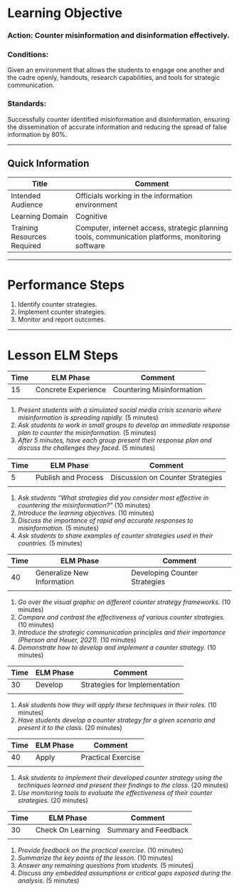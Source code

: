 # Learning Objective
### **Action:** Counter misinformation and disinformation effectively.

### **Conditions:** 
Given an environment that allows the students to engage one another and the cadre openly, handouts, research capabilities, and tools for strategic communication.

### **Standards:** 
Successfully counter identified misinformation and disinformation, ensuring the dissemination of accurate information and reducing the spread of false information by 80%.

---

## Quick Information
| Title                       | Comment                                     |
| --------------------------- | ------------------------------------------- |
| Intended Audience           | Officials working in the information environment |
| Learning Domain             | Cognitive                                   |
| Training Resources Required | Computer, internet access, strategic planning tools, communication platforms, monitoring software |

---
# Performance Steps

1. Identify counter strategies.
2. Implement counter strategies.
3. Monitor and report outcomes.

---
# Lesson ELM Steps

| Time | ELM Phase            | Comment                       |
| ---- | -------------------- | ----------------------------- |
| 15   | Concrete Experience  | Countering Misinformation     |
|      |                      |                               |
1. _Present students with a simulated social media crisis scenario where misinformation is spreading rapidly._ (5 minutes)
2. _Ask students to work in small groups to develop an immediate response plan to counter the misinformation._ (5 minutes)
3. _After 5 minutes, have each group present their response plan and discuss the challenges they faced._ (5 minutes)

| Time | ELM Phase           | Comment                          |
| ---- | ------------------- | -------------------------------- |
| 5    | Publish and Process | Discussion on Counter Strategies |
|      |                     |                                  |
1. _Ask students “What strategies did you consider most effective in countering the misinformation?”_ (10 minutes)
2. _Introduce the learning objectives._ (10 minutes)
3. _Discuss the importance of rapid and accurate responses to misinformation._ (5 minutes)
4. _Ask students to share examples of counter strategies used in their countries._ (5 minutes)

| Time | ELM Phase            | Comment                       |
| ---- | -------------------- | ----------------------------- |
| 40   | Generalize New Information | Developing Counter Strategies |
|      |                      |                               |
1. _Go over the visual graphic on different counter strategy frameworks._ (10 minutes)
2. _Compare and contrast the effectiveness of various counter strategies._ (10 minutes)
3. _Introduce the strategic communication principles and their importance (Pherson and Heuer, 2021)._ (10 minutes)
4. _Demonstrate how to develop and implement a counter strategy._ (10 minutes)

| Time | ELM Phase            | Comment                       |
| ---- | -------------------- | ----------------------------- |
| 30   | Develop              | Strategies for Implementation |
|      |                      |                               |
1. _Ask students how they will apply these techniques in their roles._ (10 minutes)
2. _Have students develop a counter strategy for a given scenario and present it to the class._ (20 minutes)

| Time | ELM Phase            | Comment                       |
| ---- | -------------------- | ----------------------------- |
| 40   | Apply                | Practical Exercise            |
|      |                      |                               |
1. _Ask students to implement their developed counter strategy using the techniques learned and present their findings to the class._ (20 minutes)
2. _Use monitoring tools to evaluate the effectiveness of their counter strategies._ (20 minutes)

| Time | ELM Phase            | Comment                       |
| ---- | -------------------- | ----------------------------- |
| 30   | Check On Learning    | Summary and Feedback          |
|      |                      |                               |
1. _Provide feedback on the practical exercise._ (10 minutes)
2. _Summarize the key points of the lesson._ (10 minutes)
3. _Answer any remaining questions from students._ (5 minutes)
4. _Discuss any embedded assumptions or critical gaps exposed during the analysis._ (5 minutes)

